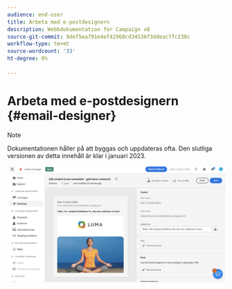```yaml
---
audience: end-user
title: Arbeta med e-postdesignern
description: Webbdokumentation för Campaign v8
source-git-commit: 9def5ea791e4ef42968cd34536f3ddeac7fc238c
workflow-type: tm+mt
source-wordcount: '33'
ht-degree: 0%

---
```


# Arbeta med e-postdesignern {#email-designer}

>[!NOTE]
>
>Dokumentationen håller på att byggas och uppdateras ofta. Den slutliga versionen av detta innehåll är klar i januari 2023.



![](assets/content-dashboard.png)

<!--
Acrite same as AJO but little diff:
no offers (offer component specific to AJO) -> need to use perso
perso is not acrite. icons are not the same as AJO: recipient, offers (define offer with code), content blocks (not in AJO). 
rest of design similar to AJO
dynamic content not in alpha
-->